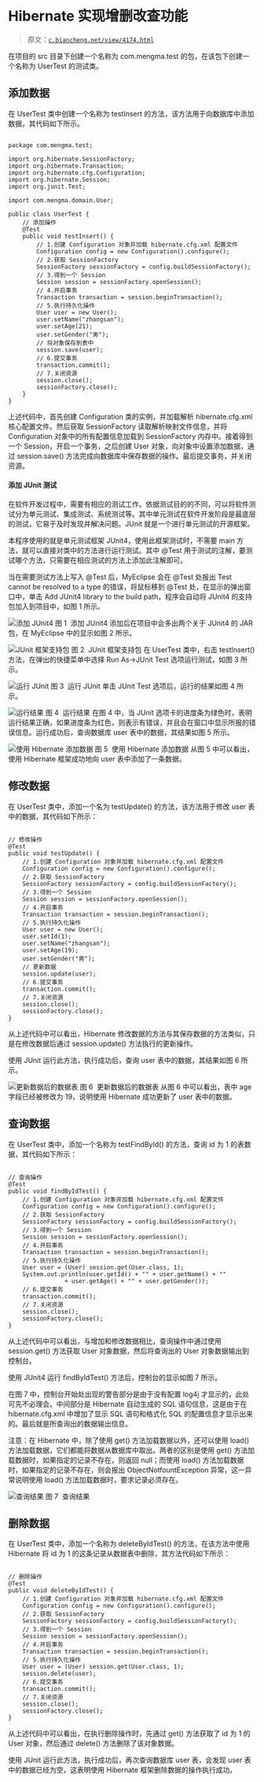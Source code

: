 # Hibernate 实现增删改查功能

> 原文：[`c.biancheng.net/view/4174.html`](http://c.biancheng.net/view/4174.html)

在项目的 src 目录下创建一个名称为 com.mengma.test 的包，在该包下创建一个名称为 UserTest 的测试类。

## 添加数据

在 UserTest 类中创建一个名称为 testInsert 的方法，该方法用于向数据库中添加数据，其代码如下所示。

```

package com.mengma.test;

import org.hibernate.SessionFactory;
import org.hibernate.Transaction;
import org.hibernate.cfg.Configuration;
import org.hibernate.Session;
import org.junit.Test;

import com.mengma.domain.User;

public class UserTest {
    // 添加操作
    @Test
    public void testInsert() {
        // 1.创建 Configuration 对象并加载 hibernate.cfg.xml 配置文件
        Configuration config = new Configuration().configure();
        // 2.获取 SessionFactory
        SessionFactory sessionFactory = config.buildSessionFactory();
        // 3.得到一个 Session
        Session session = sessionFactory.openSession();
        // 4.开启事务
        Transaction transaction = session.beginTransaction();
        // 5.执行持久化操作
        User user = new User();
        user.setName("zhangsan");
        user.setAge(21);
        user.setGender("男");
        // 将对象保存到表中
        session.save(user);
        // 6.提交事务
        transaction.commit();
        // 7.关闭资源
        session.close();
        sessionFactory.close();
    }
}
```

上述代码中，首先创建 Configuration 类的实例，并加载解析 hibernate.cfg.xml 核心配置文件。然后获取 SessionFactory 读取解析映射文件信息，并将 Configuration 对象中的所有配置信息加载到 SessionFactory 内存中。接着得到一个 Session，开启一个事务，之后创建 User 对象，向对象中设置添加数据，通过 session.save() 方法完成向数据库中保存数据的操作。最后提交事务，并关闭资源。

#### 添加 JUnit 测试

在软件开发过程中，需要有相应的测试工作。依据测试目的的不同，可以将软件测试分为单元测试、集成测试、系统测试等。其中单元测试在软件开发阶段是最底层的测试，它易于及时发现并解决问题。JUnit 就是一个进行单元测试的开源框架。

本程序使用的就是单元测试框架 JUnit4，使用此框架测试时，不需要 main 方法，就可以直接对类中的方法进行运行测试。其中 @Test 用于测试的注解，要测试哪个方法，只需要在相应测试的方法上添加此注解即可。

当在需要测试方法上写入 @Test 后，MyEclipse 会在 @Test 处报出 Test cannot be resolved to a type 的错误，将鼠标移到 @Test 处，在显示的弹出窗口中，单击 Add JUnit4 library to the build path，程序会自动将 JUnit4 的支持包加入到项目中，如图 1 所示。

![添加 JUnit4](img/5426f6075846dbdc9f582552b23c8d3d.png)
图 1  添加 JUnit4
添加后在项目中会多出两个关于 JUnit4 的 JAR 包，在 MyEclipse 中的显示如图 2 所示。

![JUnit 框架支持包](img/3f3d9c3b060e237961f3274c2ecb4b7d.png)
图 2  JUnit 框架支持包
在 UserTest 类中，右击 testInsert() 方法，在弹出的快捷菜单中选择 Run As→JUnit Test 选项运行测试，如图 3 所示。

![运行 JUnit](img/d99bcdea9b307dda5e2d66852ce4d921.png)
图 3  运行 JUnit
单击 JUnit Test 选项后，运行的结果如图 4 所示。

![运行结果](img/450c314447bfa0907ec41c5ef596929c.png)
图 4  运行结果
在图 4 中，当 JUnit 选项卡的进度条为绿色时，表明运行结果正确，如果进度条为红色，则表示有错误，并且会在窗口中显示所报的错误信息。运行成功后，查询数据库 user 表中的数据，其结果如图 5 所示。

![使用 Hibernate 添加数据](img/e5b3013212184ed917e2fe37a95d8dc6.png)
图 5  使用 Hibernate 添加数据
从图 5 中可以看出，使用 Hibernate 框架成功地向 user 表中添加了一条数据。

## 修改数据

在 UserTest 类中，添加一个名为 testUpdate() 的方法，该方法用于修改 user 表中的数据，其代码如下所示：

```

// 修改操作
@Test
public void testUpdate() {
    // 1.创建 Configuration 对象并加载 hibernate.cfg.xml 配置文件
    Configuration config = new Configuration().configure();
    // 2.获取 SessionFactory
    SessionFactory sessionFactory = config.buildSessionFactory();
    // 3.得到一个 Session
    Session session = sessionFactory.openSession();
    // 4.开启事务
    Transaction transaction = session.beginTransaction();
    // 5.执行持久化操作
    User user = new User();
    user.setId(1);
    user.setName("zhangsan");
    user.setAge(19);
    user.setGender("男");
    // 更新数据
    session.update(user);
    // 6.提交事务
    transaction.commit();
    // 7.关闭资源
    session.close();
    sessionFactory.close();
}
```

从上述代码中可以看出，Hibernate 修改数据的方法与其保存数据的方法类似，只是在修改数据后通过 session.update() 方法执行的更新操作。

使用 JUnit 运行此方法，执行成功后，查询 user 表中的数据，其结果如图 6 所示。

![更新数据后的数据表](img/48480100de0824eb0a6ac6555dedd8e4.png)
图 6  更新数据后的数据表
从图 6 中可以看出，表中 age 字段已经被修改为 19，说明使用 Hibernate 成功更新了 user 表中的数据。

## 查询数据

在 UserTest 类中，添加一个名称为 testFindById() 的方法，查询 id 为 1 的表数据，其代码如下所示：

```

// 查询操作
@Test
public void findByIdTest() {
    // 1.创建 Configuration 对象并加载 hibernate.cfg.xml 配置文件
    Configuration config = new Configuration().configure();
    // 2.获取 SessionFactory
    SessionFactory sessionFactory = config.buildSessionFactory();
    // 3.得到一个 Session
    Session session = sessionFactory.openSession();
    // 4.开启事务
    Transaction transaction = session.beginTransaction();
    // 5.执行持久化操作
    User user = (User) session.get(User.class, 1);
    System.out.println(user.getId() + "" + user.getName() + ""
                + user.getAge() + "" + user.getGender());
    // 6.提交事务
    transaction.commit();
    // 7.关闭资源
    session.close();
    sessionFactory.close();
}
```

从上述代码中可以看出，与增加和修改数据相比，查询操作中通过使用 session.get() 方法获取 User 对象数据，然后将查询出的 User 对象数据输出到控制台。

使用 JUnit4 运行 findByIdTest() 方法后，控制台的显示如图 7 所示。

在图 7 中，控制台开始处出现的警告部分是由于没有配置 log4j 才显示的，此处可先不必理会。中间部分是 Hibernate 自动生成的 SQL 语句信息，这是由于在 hibernate.cfg.xml 中增加了显示 SQL 语句和格式化 SQL 的配置信息才显示出来的。最后就是所查询出的数据输出信息。

注意：在 Hibernate 中，除了使用 get() 方法加载数据以外，还可以使用 load() 方法加载数据，它们都能将数据从数据库中取出。两者的区别是使用 get() 方法加载数据时，如果指定的记录不存在，则返回 null；而使用 load() 方法加载数据时，如果指定的记录不存在，则会报出 ObjectNotfountException 异常，这一异常说明使用 load() 方法加载数据时，要求记录必须存在。

![查询结果](img/933e392c3894b739c7cb00f15dedc5f7.png)
图 7  查询结果

## 删除数据

在 UserTest 类中，添加一个名称为 deleteByIdTest() 的方法，在该方法中使用 Hibernate 将 id 为 1 的这条记录从数据表中删除，其方法代码如下所示：

```

// 删除操作
@Test
public void deleteByIdTest() {
    // 1.创建 Configuration 对象并加载 hibernate.cfg.xml 配置文件
    Configuration config = new Configuration().configure();
    // 2.获取 SessionFactory
    SessionFactory sessionFactory = config.buildSessionFactory();
    // 3.得到一个 Session
    Session session = sessionFactory.openSession();
    // 4.开启事务
    Transaction transaction = session.beginTransaction();
    // 5.执行持久化操作
    User user = (User) session.get(User.class, 1);
    session.delete(user);
    // 6.提交事务
    transaction.commit();
    // 7.关闭资源
    session.close();
    sessionFactory.close();
}
```

从上述代码中可以看出，在执行删除操作时，先通过 get() 方法获取了 id 为 1 的 User 对象，然后通过 delete() 方法删除了该对象数据。

使用 JUnit 运行此方法，执行成功后，再次查询数据库 user 表，会发现 user 表中的数据已经为空，这表明使用 Hibernate 框架删除数据的操作执行成功。
